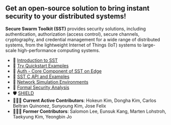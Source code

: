 ## Get an open-source solution to bring instant security to your distributed systems!

**Secure Swarm Toolkit (SST)** provides security solutions, including authentication, authorization (access control), secure channels, cryptography, and credential management for a wide range of distributed systems, from the lightweight Internet of Things (IoT) systems to large-scale high-performance computing systems.

- 📜 [Introduction to SST](https://github.com/iotauth/iotauth/blob/master/README.md)
- 🚀 [Try Quickstart Examples](https://github.com/iotauth/iotauth/tree/master/examples)
- 🔐 [Auth - Core Component of SST on Edge](https://github.com/iotauth/iotauth/tree/master/auth)
- 🛝 [SST C API and Examples](https://github.com/iotauth/sst-c-api)
- 🛜 [Network Simulation Environments](https://github.com/iotauth/iotauth_experiments)
- 🧐 [Formal Security Analysis](https://github.com/iotauth/security_analysis)
- 🛡️ [SHIELD](https://github.com/iotauth/SHIELD)
- 🧑🏻‍💻 **Current Active Contributors**: Hokeun Kim, Dongha Kim, Carlos Beltran Quinonez, Sunyoung Kim, Jose Felix
- 👨🏻‍🎓 **Former Contributors**: Salomon Lee, Eunsuk Kang, Marten Lohstroh, Taekyung Kim, Yeongbin Jo
